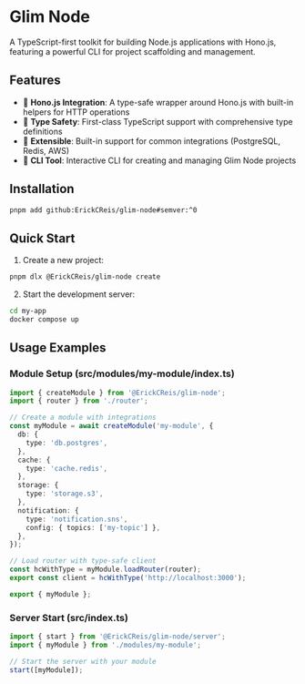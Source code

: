 # Glim Node

A TypeScript-first toolkit for building Node.js applications with Hono.js, featuring a powerful CLI for project scaffolding and management.

## Features

- 🚀 **Hono.js Integration**: A type-safe wrapper around Hono.js with built-in helpers for HTTP operations
- 📝 **Type Safety**: First-class TypeScript support with comprehensive type definitions
- 🔌 **Extensible**: Built-in support for common integrations (PostgreSQL, Redis, AWS)
- 🎯 **CLI Tool**: Interactive CLI for creating and managing Glim Node projects

## Installation

```bash
pnpm add github:ErickCReis/glim-node#semver:^0
```

## Quick Start

1. Create a new project:
```bash
pnpm dlx @ErickCReis/glim-node create
```

2. Start the development server:
```bash
cd my-app
docker compose up
```

## Usage Examples

### Module Setup (src/modules/my-module/index.ts)
```typescript
import { createModule } from '@ErickCReis/glim-node';
import { router } from './router';

// Create a module with integrations
const myModule = await createModule('my-module', {
  db: {
    type: 'db.postgres',
  },
  cache: {
    type: 'cache.redis',
  },
  storage: {
    type: 'storage.s3',
  },
  notification: {
    type: 'notification.sns',
    config: { topics: ['my-topic'] },
  },
});

// Load router with type-safe client
const hcWithType = myModule.loadRouter(router);
export const client = hcWithType('http://localhost:3000');

export { myModule };
```

### Server Start (src/index.ts)
```typescript
import { start } from '@ErickCReis/glim-node/server';
import { myModule } from './modules/my-module';

// Start the server with your module
start([myModule]);
```
